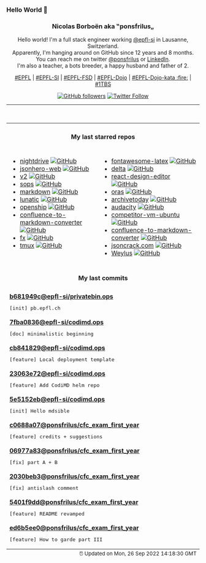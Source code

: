 ### Hello World 👋

<p align="center">
  <!-- use https://avatars.githubusercontent.com/u/176002?v=4 for your default github picture 
  <img src="https://raw.githubusercontent.com/ponsfrilus/ponsfrilus/master/img/ponsfrilus.png" title="Nicolas Borboën aka ‟ponsfrilus„" alt="Nicolas Borboën aka ‟ponsfrilus„" /> -->
  <h3 align="center">
    Nicolas Borboën aka ‟ponsfrilus„
  </h3>
  <p align="center">
    Hello world! I'm a full stack engineer working <a href="https://github.com/epfl-si">@epfl-si</a> in Lausanne, Switzerland.
    <br />Apparently, I'm hanging around on GitHub since 12 years and 8 months.
    <br />You can reach me on twitter <a href="https://twitter.com/ponsfrilus">@ponsfrilus</a> or <a href="http://linkedin.com/in/nicolasborboen">LinkedIn</a>.
    <br />I'm also a teacher, a bots breeder, a happy husband and father of 2.
  </p>
  <p align="center">
    <a href="https://www.epfl.ch">#EPFL</a> | 
    <a href="https://github.com/epfl-si/">#EPFL-SI</a> | 
    <a href="https://github.com/epfl-fsd">#EPFL-FSD</a> | 
    <a href="https://github.com/topics/epfl-dojo">#EPFL-Dojo</a> | 
    <a href="https://github.com/topics/epfl-dojo-kata">#EPFL-Dojo-kata :fire:</a> | 
    <a href="https://en.wikipedia.org/wiki/Indentation_style#Variant:_1TBS_(OTBS)">#1TBS</a>
  </p>
  <p align="center">
    <a href="https://github.com/ponsfrilus"><img alt="GitHub followers" src="https://img.shields.io/github/followers/ponsfrilus?label=Follow%20me%20on%20github&style=social"></a>
    <a href="https://twitter.com/ponsfrilus"><img alt="Twitter Follow" src="https://img.shields.io/twitter/follow/ponsfrilus?label=follow%20me%20on%20twitter&style=social"></a>
  </p>
  </p><hr><table align="center">
<tr>
<td colspan="2" align="center"><h4>My last starred repos</h4></td>
</tr>
<tr>
<td valign="top">
<ul>
<li>
<a href="https://github.com/jes/nightdrive" title="Night-time driving simulation" target="_blank">nightdrive</a>&nbsp;<a href="https://github.com/jes/nightdrive" title="Night-time driving simulation" target="_blank"><img src="https://img.shields.io/github/stars/jes/nightdrive?style=social" alt="GitHub"></a>
</li>
<li>
<a href="https://github.com/apihero-run/jsonhero-web" title="JSON Hero is an open-source, beautiful JSON explorer for the web that lets you browse, search and navigate your JSON files at speed. 🚀" target="_blank">jsonhero-web</a>&nbsp;<a href="https://github.com/apihero-run/jsonhero-web" title="JSON Hero is an open-source, beautiful JSON explorer for the web that lets you browse, search and navigate your JSON files at speed. 🚀" target="_blank"><img src="https://img.shields.io/github/stars/apihero-run/jsonhero-web?style=social" alt="GitHub"></a>
</li>
<li>
<a href="https://github.com/miniflux/v2" title="Minimalist and opinionated feed reader" target="_blank">v2</a>&nbsp;<a href="https://github.com/miniflux/v2" title="Minimalist and opinionated feed reader" target="_blank"><img src="https://img.shields.io/github/stars/miniflux/v2?style=social" alt="GitHub"></a>
</li>
<li>
<a href="https://github.com/mozilla/sops" title="Simple and flexible tool for managing secrets" target="_blank">sops</a>&nbsp;<a href="https://github.com/mozilla/sops" title="Simple and flexible tool for managing secrets" target="_blank"><img src="https://img.shields.io/github/stars/mozilla/sops?style=social" alt="GitHub"></a>
</li>
<li>
<a href="https://github.com/mdn/markdown" title="MDN Web Docs tool to covert HTML to Markdown" target="_blank">markdown</a>&nbsp;<a href="https://github.com/mdn/markdown" title="MDN Web Docs tool to covert HTML to Markdown" target="_blank"><img src="https://img.shields.io/github/stars/mdn/markdown?style=social" alt="GitHub"></a>
</li>
<li>
<a href="https://github.com/lunatic-solutions/lunatic" title="Lunatic is an Erlang-inspired runtime for WebAssembly" target="_blank">lunatic</a>&nbsp;<a href="https://github.com/lunatic-solutions/lunatic" title="Lunatic is an Erlang-inspired runtime for WebAssembly" target="_blank"><img src="https://img.shields.io/github/stars/lunatic-solutions/lunatic?style=social" alt="GitHub"></a>
</li>
<li>
<a href="https://github.com/openshiporg/openship" title="multi-channel fulfillment at scale" target="_blank">openship</a>&nbsp;<a href="https://github.com/openshiporg/openship" title="multi-channel fulfillment at scale" target="_blank"><img src="https://img.shields.io/github/stars/openshiporg/openship?style=social" alt="GitHub"></a>
</li>
<li>
<a href="https://github.com/highsource/confluence-to-markdown-converter" title="Converts the Confluence storage format to Markdown format." target="_blank">confluence-to-markdown-converter</a>&nbsp;<a href="https://github.com/highsource/confluence-to-markdown-converter" title="Converts the Confluence storage format to Markdown format." target="_blank"><img src="https://img.shields.io/github/stars/highsource/confluence-to-markdown-converter?style=social" alt="GitHub"></a>
</li>
<li>
<a href="https://github.com/antonmedv/fx" title="Terminal JSON viewer" target="_blank">fx</a>&nbsp;<a href="https://github.com/antonmedv/fx" title="Terminal JSON viewer" target="_blank"><img src="https://img.shields.io/github/stars/antonmedv/fx?style=social" alt="GitHub"></a>
</li>
<li>
<a href="https://github.com/tmux/tmux" title="tmux source code" target="_blank">tmux</a>&nbsp;<a href="https://github.com/tmux/tmux" title="tmux source code" target="_blank"><img src="https://img.shields.io/github/stars/tmux/tmux?style=social" alt="GitHub"></a>
</li>
</ul>
<img width="450" height="1" /></td>
<td valign="top">
<ul>
<li>
<a href="https://github.com/xdanaux/fontawesome-latex" title="LaTeX mappings for Font Awesome, the icons font" target="_blank">fontawesome-latex</a>&nbsp;<a href="https://github.com/xdanaux/fontawesome-latex" title="LaTeX mappings for Font Awesome, the icons font" target="_blank"><img src="https://img.shields.io/github/stars/xdanaux/fontawesome-latex?style=social" alt="GitHub"></a>
</li>
<li>
<a href="https://github.com/dandavison/delta" title="A syntax-highlighting pager for git, diff, and grep output" target="_blank">delta</a>&nbsp;<a href="https://github.com/dandavison/delta" title="A syntax-highlighting pager for git, diff, and grep output" target="_blank"><img src="https://img.shields.io/github/stars/dandavison/delta?style=social" alt="GitHub"></a>
</li>
<li>
<a href="https://github.com/layerhub-io/react-design-editor" title="Image, Presentation and Video editor. React design editor using fabric.js. Canva clone" target="_blank">react-design-editor</a>&nbsp;<a href="https://github.com/layerhub-io/react-design-editor" title="Image, Presentation and Video editor. React design editor using fabric.js. Canva clone" target="_blank"><img src="https://img.shields.io/github/stars/layerhub-io/react-design-editor?style=social" alt="GitHub"></a>
</li>
<li>
<a href="https://github.com/oras-project/oras" title="Work with OCI registries, but for secure supply chain - managing content like artifacts, images, SBOM" target="_blank">oras</a>&nbsp;<a href="https://github.com/oras-project/oras" title="Work with OCI registries, but for secure supply chain - managing content like artifacts, images, SBOM" target="_blank"><img src="https://img.shields.io/github/stars/oras-project/oras?style=social" alt="GitHub"></a>
</li>
<li>
<a href="https://github.com/HRDepartment/archivetoday" title="Unofficial API and CLI for archive.today." target="_blank">archivetoday</a>&nbsp;<a href="https://github.com/HRDepartment/archivetoday" title="Unofficial API and CLI for archive.today." target="_blank"><img src="https://img.shields.io/github/stars/HRDepartment/archivetoday?style=social" alt="GitHub"></a>
</li>
<li>
<a href="https://github.com/audacity/audacity" title="Audio Editor                                     " target="_blank">audacity</a>&nbsp;<a href="https://github.com/audacity/audacity" title="Audio Editor                                     " target="_blank"><img src="https://img.shields.io/github/stars/audacity/audacity?style=social" alt="GitHub"></a>
</li>
<li>
<a href="https://github.com/skills17/competitor-vm-ubuntu" title="Ubuntu VM for competitors" target="_blank">competitor-vm-ubuntu</a>&nbsp;<a href="https://github.com/skills17/competitor-vm-ubuntu" title="Ubuntu VM for competitors" target="_blank"><img src="https://img.shields.io/github/stars/skills17/competitor-vm-ubuntu?style=social" alt="GitHub"></a>
</li>
<li>
<a href="https://github.com/oberlies/confluence-to-markdown-converter" title="Converts the Confluence storage format to Markdown format." target="_blank">confluence-to-markdown-converter</a>&nbsp;<a href="https://github.com/oberlies/confluence-to-markdown-converter" title="Converts the Confluence storage format to Markdown format." target="_blank"><img src="https://img.shields.io/github/stars/oberlies/confluence-to-markdown-converter?style=social" alt="GitHub"></a>
</li>
<li>
<a href="https://github.com/AykutSarac/jsoncrack.com" title="🔮 Seamlessly visualize your JSON data instantly into graphs; paste, import or fetch!" target="_blank">jsoncrack.com</a>&nbsp;<a href="https://github.com/AykutSarac/jsoncrack.com" title="🔮 Seamlessly visualize your JSON data instantly into graphs; paste, import or fetch!" target="_blank"><img src="https://img.shields.io/github/stars/AykutSarac/jsoncrack.com?style=social" alt="GitHub"></a>
</li>
<li>
<a href="https://github.com/H-M-H/Weylus" title="Use your tablet as graphic tablet/touch screen on your computer." target="_blank">Weylus</a>&nbsp;<a href="https://github.com/H-M-H/Weylus" title="Use your tablet as graphic tablet/touch screen on your computer." target="_blank"><img src="https://img.shields.io/github/stars/H-M-H/Weylus?style=social" alt="GitHub"></a>
</li>
</ul>
<img width="450" height="1" /></td>
</tr>
<tr>
<td colspan="2" align="center"><h4>My last commits</h4></td>
</tr>
<tr>
        <td colspan="2">
          <div><strong><a href="https://api.github.com/repos/epfl-si/privatebin.ops/commits/b681949c792245990f6e015300614235442e5884" title="2022-09-23T14:09:58.000+02:00" target="_blank">b681949c</a><a href="https://github.com/epfl-si">@epfl-si</a><a href="https://github.com/epfl-si/privatebin.ops" title="null">/privatebin.ops</a></strong></div>
          <pre>[init] pb.epfl.ch</pre>
        </td>
        </tr><tr>
        <td colspan="2">
          <div><strong><a href="https://api.github.com/repos/epfl-si/codimd.ops/commits/7fba0836237f8b07df0ed614f81b933bac4319ce" title="2022-09-23T08:46:17.000+02:00" target="_blank">7fba0836</a><a href="https://github.com/epfl-si">@epfl-si</a><a href="https://github.com/epfl-si/codimd.ops" title="Ansible wrapper to deploy CodiMD as a service">/codimd.ops</a></strong></div>
          <pre>[doc] minimalistic beginning</pre>
        </td>
        </tr><tr>
        <td colspan="2">
          <div><strong><a href="https://api.github.com/repos/epfl-si/codimd.ops/commits/cb841829a7fff254fdd27d626be3f0f694317152" title="2022-09-23T08:46:01.000+02:00" target="_blank">cb841829</a><a href="https://github.com/epfl-si">@epfl-si</a><a href="https://github.com/epfl-si/codimd.ops" title="Ansible wrapper to deploy CodiMD as a service">/codimd.ops</a></strong></div>
          <pre>[feature] Local deployment template</pre>
        </td>
        </tr><tr>
        <td colspan="2">
          <div><strong><a href="https://api.github.com/repos/epfl-si/codimd.ops/commits/23063e72192e00e4f7fa42c85d78c9bed1547edf" title="2022-09-22T14:42:27.000+02:00" target="_blank">23063e72</a><a href="https://github.com/epfl-si">@epfl-si</a><a href="https://github.com/epfl-si/codimd.ops" title="Ansible wrapper to deploy CodiMD as a service">/codimd.ops</a></strong></div>
          <pre>[feature] Add CodiMD helm repo</pre>
        </td>
        </tr><tr>
        <td colspan="2">
          <div><strong><a href="https://api.github.com/repos/epfl-si/codimd.ops/commits/5e5152eb8281ba04a2781634c3714f3fd9d7786b" title="2022-09-22T14:33:04.000+02:00" target="_blank">5e5152eb</a><a href="https://github.com/epfl-si">@epfl-si</a><a href="https://github.com/epfl-si/codimd.ops" title="Ansible wrapper to deploy CodiMD as a service">/codimd.ops</a></strong></div>
          <pre>[init] Hello mdsible</pre>
        </td>
        </tr><tr>
        <td colspan="2">
          <div><strong><a href="https://api.github.com/repos/ponsfrilus/cfc_exam_first_year/commits/c0688a07f7809a2e1434ccce619ffe6567cf37d1" title="2022-09-22T13:00:49.000+02:00" target="_blank">c0688a07</a><a href="https://github.com/ponsfrilus">@ponsfrilus</a><a href="https://github.com/ponsfrilus/cfc_exam_first_year" title="null">/cfc_exam_first_year</a></strong></div>
          <pre>[feature] credits + suggestions</pre>
        </td>
        </tr><tr>
        <td colspan="2">
          <div><strong><a href="https://api.github.com/repos/ponsfrilus/cfc_exam_first_year/commits/06977a83f5e98224762021e3222ff4343a5bc47e" title="2022-09-22T13:00:36.000+02:00" target="_blank">06977a83</a><a href="https://github.com/ponsfrilus">@ponsfrilus</a><a href="https://github.com/ponsfrilus/cfc_exam_first_year" title="null">/cfc_exam_first_year</a></strong></div>
          <pre>[fix] part A + B</pre>
        </td>
        </tr><tr>
        <td colspan="2">
          <div><strong><a href="https://api.github.com/repos/ponsfrilus/cfc_exam_first_year/commits/2030beb3bf24212f542677a1aa1534c8b45e5e0f" title="2022-09-22T13:00:20.000+02:00" target="_blank">2030beb3</a><a href="https://github.com/ponsfrilus">@ponsfrilus</a><a href="https://github.com/ponsfrilus/cfc_exam_first_year" title="null">/cfc_exam_first_year</a></strong></div>
          <pre>[fix] antislash comment</pre>
        </td>
        </tr><tr>
        <td colspan="2">
          <div><strong><a href="https://api.github.com/repos/ponsfrilus/cfc_exam_first_year/commits/5401f9dda347a5de84efad7db55c1e5977461b27" title="2022-09-22T12:46:06.000+02:00" target="_blank">5401f9dd</a><a href="https://github.com/ponsfrilus">@ponsfrilus</a><a href="https://github.com/ponsfrilus/cfc_exam_first_year" title="null">/cfc_exam_first_year</a></strong></div>
          <pre>[feature] README revamped</pre>
        </td>
        </tr><tr>
        <td colspan="2">
          <div><strong><a href="https://api.github.com/repos/ponsfrilus/cfc_exam_first_year/commits/ed6b5ee036de6d4d0bab4aa561307dd0389db803" title="2022-09-22T12:30:07.000+02:00" target="_blank">ed6b5ee0</a><a href="https://github.com/ponsfrilus">@ponsfrilus</a><a href="https://github.com/ponsfrilus/cfc_exam_first_year" title="null">/cfc_exam_first_year</a></strong></div>
          <pre>[feature] How to garde part III</pre>
        </td>
        </tr><tfoot>
<tr>
<td colspan="2" align="right">
<img width="900" height="1" />
<small>⏰ Updated on Mon, 26 Sep 2022 14:18:30 GMT</small>
</td>
</tr>
</tfoot>
<br />
</table>

